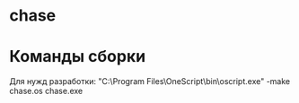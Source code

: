 # chase

# Команды сборки

Для нужд разработки:
"C:\Program Files\OneScript\bin\oscript.exe" -make chase.os chase.exe